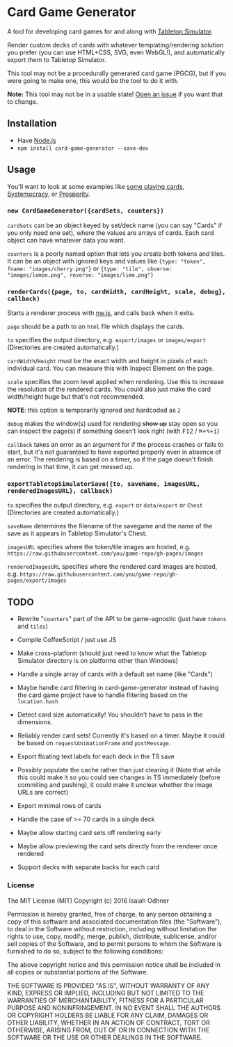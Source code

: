 
# Card Game Generator

A tool for developing card games for and along with [Tabletop Simulator][].

Render custom decks of cards with whatever templating/rendering solution you prefer
(you can use HTML+CSS, SVG, even WebGL!),
and automatically export them to Tabletop Simulator.

This tool may not be a procedurally generated card game (PGCG),
but if you were going to make one, this would be the tool to do it with.

**Note:** This tool may not be in a usable state!
[Open an issue][] if you want that to change.


## Installation

* Have [Node.js][]
* `npm install card-game-generator --save-dev`


## Usage

You'll want to look at some examples like [some playing cards][], [Systemocracy][], or [Prosperity][].

### `new CardGameGenerator({cardSets, counters})`

`cardSets` can be an object keyed by set/deck name
(you can say "Cards" if you only need one set),
where the values are arrays of cards.
Each card object can have whatever data you want.

`counters` is a poorly named option that lets you create
both tokens and tiles.
It can be an object with ignored keys and values like
`{type: "token", fname: "images/cherry.png"}`
or
`{type: "tile", obverse: "images/lemon.png", reverse: "images/lime.png"}`

### `renderCards({page, to, cardWidth, cardHeight, scale, debug}, callback)`

Starts a renderer process with [nw.js][], and calls back when it exits.

`page` should be a path to an `html` file which displays the cards.

`to` specifies the output directory, e.g.
`export/images` or `images/export`
(Directories are created automatically.)

`cardWidth`/`Height` must be the exact width and height in pixels of each individual card.
You can measure this with Inspect Element on the page.

`scale` specifies the zoom level applied when rendering.
Use this to increase the resolution of the rendered cards.
You could also just make the card width/height huge but that's not recommended.

**NOTE**: this option is temporarily ignored and hardcoded as `2`

`debug` makes the window(s) used for rendering ~~show up~~ stay open
so you can inspect the page(s) if something doesn't look right
(with <kbd>F12</kbd> / <kbd>⌘+⌥+i</kbd>)

`callback` takes an error as an argument
for if the process crashes or fails to start,
but it's not guaranteed to have exported properly even in absence of an error.
The rendering is based on a timer, so if the page doesn't finish rendering in that time, it can get messed up.

### `exportTabletopSimulatorSave({to, saveName, imagesURL, renderedImagesURL}, callback)`

`to` specifies the output directory, e.g.
`export` or `data/export` or `Chest`
(Directories are created automatically.)

`saveName` determines the filename of the savegame
and the name of the save as it appears in Tabletop Simulator's Chest.

`imagesURL` specifies where the token/tile images are hosted, e.g.
`https://raw.githubusercontent.com/you/game-repo/gh-pages/images`

`renderedImagesURL` specifies where the rendered card images are hosted, e.g.
`https://raw.githubusercontent.com/you/game-repo/gh-pages/export/images`


## TODO

* Rewrite "`counters`" part of the API to be game-agnostic
  (just have `tokens` and `tiles`)

* Compile CoffeeScript / just use JS

* Make cross-platform (should just need to know what the Tabletop Simulator directory is on platforms other than Windows)

* Handle a single array of cards with a default set name (like "Cards")

* Maybe handle card filtering in card-game-generator instead of having the card game project have to handle filtering based on the `location.hash`

* Detect card size automatically! You shouldn't have to pass in the dimensions.

* Reliably render card sets!
Currently it's based on a timer.
Maybe it could be based on `requestAnimationFrame` and `postMessage`.

* Export floating text labels for each deck in the TS save

* Possibly populate the cache rather than just clearing it
  (Note that while this could make it so you could see changes in TS immediately (before commiting and pushing), it could make it unclear whether the image URLs are correct)

* Export minimal rows of cards

* Handle the case of >= 70 cards in a single deck

* Maybe allow starting card sets off rendering early

* Maybe allow previewing the card sets directly from the renderer once rendered

* Support decks with separate backs for each card


### License

The MIT License (MIT)
Copyright (c) 2016 Isaiah Odhner

Permission is hereby granted, free of charge, to any person obtaining a copy of this software and associated documentation files (the "Software"), to deal in the Software without restriction, including without limitation the rights to use, copy, modify, merge, publish, distribute, sublicense, and/or sell copies of the Software, and to permit persons to whom the Software is furnished to do so, subject to the following conditions:

The above copyright notice and this permission notice shall be included in all copies or substantial portions of the Software.

THE SOFTWARE IS PROVIDED "AS IS", WITHOUT WARRANTY OF ANY KIND, EXPRESS OR IMPLIED, INCLUDING BUT NOT LIMITED TO THE WARRANTIES OF MERCHANTABILITY, FITNESS FOR A PARTICULAR PURPOSE AND NONINFRINGEMENT. IN NO EVENT SHALL THE AUTHORS OR COPYRIGHT HOLDERS BE LIABLE FOR ANY CLAIM, DAMAGES OR OTHER LIABILITY, WHETHER IN AN ACTION OF CONTRACT, TORT OR OTHERWISE, ARISING FROM, OUT OF OR IN CONNECTION WITH THE SOFTWARE OR THE USE OR OTHER DEALINGS IN THE SOFTWARE.


[Node.js]: https://nodejs.org/en/
[nw.js]: http://nwjs.io/
[Tabletop Simulator]: http://store.steampowered.com/app/286160/
[Open an issue]: https://github.com/1j01/card-game-generator/issues/new
[some playing cards]: https://github.com/1j01/techy-playing-cards
[Systemocracy]: https://github.com/1j01/systemocracy
[Prosperity]: https://github.com/1j01/prosperity
